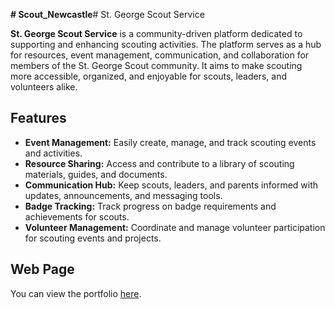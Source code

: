 **# Scout_Newcastle**# St. George Scout Service

**St. George Scout Service** is a community-driven platform dedicated to supporting and enhancing scouting activities. The platform serves as a hub for resources, event management, communication, and collaboration for members of the St. George Scout community. It aims to make scouting more accessible, organized, and enjoyable for scouts, leaders, and volunteers alike.

## Features

- **Event Management:** Easily create, manage, and track scouting events and activities.
- **Resource Sharing:** Access and contribute to a library of scouting materials, guides, and documents.
- **Communication Hub:** Keep scouts, leaders, and parents informed with updates, announcements, and messaging tools.
- **Badge Tracking:** Track progress on badge requirements and achievements for scouts.
- **Volunteer Management:** Coordinate and manage volunteer participation for scouting events and projects.

## Web Page
You can view the portfolio [here]().
